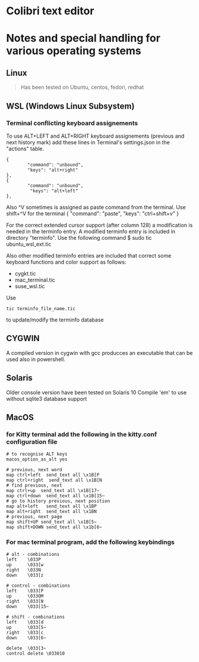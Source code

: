 # Colibri text editor
# Notes and special handling for various operating systems

## Linux
> Has been tested on Ubuntu, centos, fedori, redhat
 
## WSL (Windows Linux Subsystem)

### Terminal conflicting keyboard assignements
 To use ALT+LEFT and ALT+RIGHT keyboard assignements (previous and next history mark) 
 add these lines in Terminal's settings.json in the "actions" table.
  
    {
            "command": "unbound",
            "keys": "alt+right"
    },
    {
            "command": "unbound",
             "keys": "alt+left"
    },

 Also ^V sometimes is assigned as paste command from the terminal.
 Use shift+^V for the terminal
	{
		"command": "paste",
		"keys":	"ctrl+shift+v"
	}

 For the correct extended cursor support (after column 128) a modification is needed in the terminfo entry.
 A modified terminfo entry is included in directory "terminfo". 
 Use the following command
 $ sudo tic ubuntu_wsl_ext.tic

 Also other modified terminfo entries are included that correct some keyboard functions and color support as follows:
 - cygkt.tic
 - mac_terminal.tic
 - suse_wsl.tic

 Use 
```
tic terminfo_file_name.tic
```
 to update/modify the terminfo database
 
## CYGWIN
 A compiled version in cygwin with gcc producces an executable that can be used also in powershell.
  
## Solaris
 Older console version have been tested on Solaris 10
 Compile 'em' to use without sqlite3 database support

## MacOS


### for Kitty terminal add the following in the kitty.conf configuration file
```
# to recognise ALT keys
macos_option_as_alt yes

# previous, next word 
map ctrl+left  send_text all \x1B[P
map ctrl+right  send_text all \x1B[N
# find previous, next
map ctrl+up  send_text all \x1B[17~
map ctrl+down  send_text all \x1B[15~
# go to history previous, next position
map alt+left   send_text all \x1BP
map alt+right  send_text all \x1BN
# previous, next page
map shift+UP send_text all \x1B[5~
map shift+DOWN send_text all \x1b[6~
```

### For mac terminal program, add the following keybindings
```
# alt - combinations
left	\033P
up		\033[w
right	\033N
down	\033[z

# control - combinations
left	\033[P
up		\033OM
right	\033[N
down	\033[15~

# shift - combinations
left	\033[d
up		\033[5~
right	\033[c
down	\033[6~

delete	\033[3~
control delete \033010
```